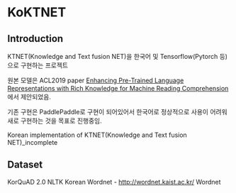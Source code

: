 # KoKTNET

## Introduction

KTNET(Knowledge and Text fusion NET)을 한국어 및 Tensorflow(Pytorch 등)으로 구현하는 프로젝트

원본 모델은 ACL2019 paper [Enhancing Pre-Trained Language Representations with Rich Knowledge for Machine Reading Comprehension](https://www.aclweb.org/anthology/P19-1226) 에서 제안되었음.

기존 구현은 PaddlePaddle로 구현이 되어있어서 한국어로 정상적으로 사용이 어려워 새로 구현하는 것을 목표로 진행중임.

Korean implementation of KTNET(Knowledge and Text fusion NET)_incomplete

## Dataset

KorQuAD 2.0
NLTK
Korean Wordnet -  http://wordnet.kaist.ac.kr/
Wordnet